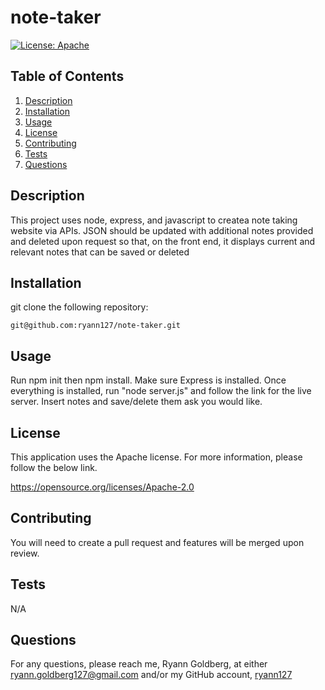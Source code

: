# note-taker

  [![License: Apache](https://img.shields.io/badge/License-Apache%202.0-blue.svg)](https://opensource.org/licenses/Apache-2.0)
  

## Table of Contents
1. [Description](#description)
2. [Installation](#installation)
3. [Usage](#usage)
4. [License](#license)
5. [Contributing](#contributing)
6. [Tests](#tests)
7. [Questions](#questions) 

## Description
 This project uses node, express, and javascript to createa note taking website via APIs. JSON should be updated with additional notes provided and deleted upon request so that, on the front end, it displays current and relevant notes that can be saved or deleted

 ## Installation
git clone the following repository: 

    git@github.com:ryann127/note-taker.git

 ## Usage
 Run npm init then npm install. Make sure Express is installed. Once everything is installed, run "node server.js" and follow the link for the live server. Insert notes and save/delete them ask you would like.

 ## License

 This application uses the Apache license. For more information, please follow the below link.

 https://opensource.org/licenses/Apache-2.0

 ## Contributing
 You will need to create a pull request and features will be merged upon review.

 ## Tests
 N/A

 ## Questions
 For any questions, please reach me, Ryann Goldberg, at either ryann.goldberg127@gmail.com and/or my GitHub account, [ryann127](https://github.com/ryann127)